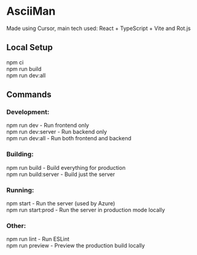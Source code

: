 # AsciiMan

Made using Cursor, main tech used: React + TypeScript + Vite and Rot.js

## Local Setup
npm ci  
npm run build  
npm run dev:all  

## Commands
### Development:  
npm run dev - Run frontend only  
npm run dev:server - Run backend only  
npm run dev:all - Run both frontend and backend  
### Building:  
npm run build - Build everything for production  
npm run build:server - Build just the server  
### Running:  
npm start - Run the server (used by Azure)  
npm run start:prod - Run the server in production mode locally  
### Other:  
npm run lint - Run ESLint  
npm run preview - Preview the production build locally  